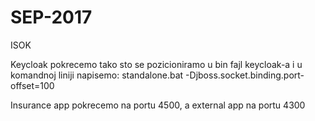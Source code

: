 # SEP-2017
ISOK

Keycloak pokrecemo tako sto se pozicioniramo u bin fajl keycloak-a i u komandnoj liniji napisemo:
standalone.bat -Djboss.socket.binding.port-offset=100 


Insurance app pokrecemo na portu 4500, a external app na portu 4300

